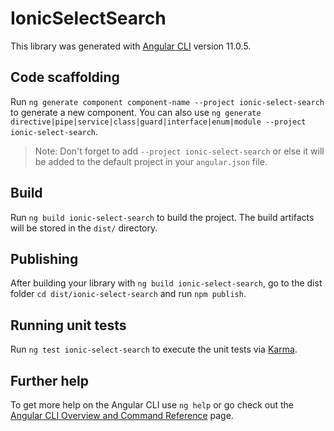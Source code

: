 # IonicSelectSearch

This library was generated with [Angular CLI](https://github.com/angular/angular-cli) version 11.0.5.

## Code scaffolding

Run `ng generate component component-name --project ionic-select-search` to generate a new component. You can also use `ng generate directive|pipe|service|class|guard|interface|enum|module --project ionic-select-search`.
> Note: Don't forget to add `--project ionic-select-search` or else it will be added to the default project in your `angular.json` file. 

## Build

Run `ng build ionic-select-search` to build the project. The build artifacts will be stored in the `dist/` directory.

## Publishing

After building your library with `ng build ionic-select-search`, go to the dist folder `cd dist/ionic-select-search` and run `npm publish`.

## Running unit tests

Run `ng test ionic-select-search` to execute the unit tests via [Karma](https://karma-runner.github.io).

## Further help

To get more help on the Angular CLI use `ng help` or go check out the [Angular CLI Overview and Command Reference](https://angular.io/cli) page.
